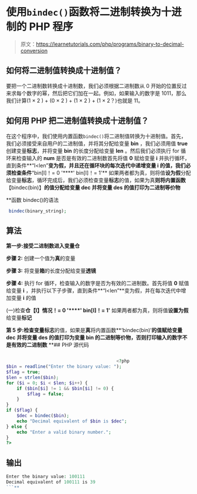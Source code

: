 # 使用`bindec()`函数将二进制转换为十进制的 PHP 程序

> 原文：<https://learnetutorials.com/php/programs/binary-to-decimal-conversion>

## 如何将二进制值转换成十进制值？

要把一个二进制数转换成十进制数，我们必须根据二进制数从 0 开始的位置反过来求每个数字的幂，然后把它们加在一起。例如，如果输入的数字是 1011，那么我们计算(1 × 2 ) + (0 × 2 ) + (1 × 2 ) + (1 × 2？)也就是 11。

## 如何用 PHP 把二进制值转换成十进制值？

在这个程序中，我们使用内置函数`bindec()`将二进制值转换为十进制值。首先，我们必须接受来自用户的二进制值，并将其分配给变量 **bin** ，我们必须用值 **true** 创建变量**标志**，并将变量 **bin** 的长度分配给变量 **len** 。然后我们必须执行 for 循环来检查输入的 **num** 是否是有效的二进制数首先将值 **0** 赋给变量 **i** 并执行循环，直到条件**“I<len”**变为假，并且还在循环块的每次迭代中递增变量 **i** 的值，我们必须检查条件**“bin[I]！= 0 '****' bin[I]！= 1'** 如果两者都为真，则将值**设为假**分配给变量**标志**，循环完成后，我们必须检查变量**标志**的值，如果为真**则将内置函数**【bindec(bin)】**的值分配给变量 **dec** 并将变量 **des** 的值打印为二进制等价物**

 **函数 bindec()的语法

```php
 bindec(binary_string); 

```

## 算法

**第一步:**接受二进制数进入变量**仓**

**步骤 2:** 创建一个值为**真**的变量

**步骤 3:** 将变量**箱**的长度分配给变量**透镜**

**步骤 4:** 执行 for 循环，检查输入的数字是否为有效的二进制数。首先将值 **0** 赋值给变量 **i** ，并执行以下子步骤，直到条件**“I<len”**变为假，并在每次迭代中增加变量 **i** 的值

(一)检查**仓【I】情况！= 0 '****' bin[I]！= 1'** 如果两者都为真，则将值**设置为假**给变量**标记**

**第 5 步:**检查变量**标志**的值，如果是**真**将内置函数**‘bindec(bin)’**的值赋给变量 **dec** 并将变量 **des** 的值打印为变量 **bin** 的二进制等价物，否则打印输入的数字不是有效的二进制数**  **## PHP 源代码

```php

                                          <?php
$bin = readline("Enter the binary value: ");
$flag = true;
$len = strlen($bin);
for ($i = 0; $i < $len; $i++) {
    if ($bin[$i] != 1 && $bin[$i] != 0) {
        $flag = false;
    }
}
if ($flag) {
    $dec = bindec($bin);
    echo "Decimal equivalent of $bin is $dec";
} else {
    echo "Enter a valid binary number.";
}
?>

```

## 输出

```php
Enter the binary value: 100111
Decimal equivalent of 100111 is 39
```**